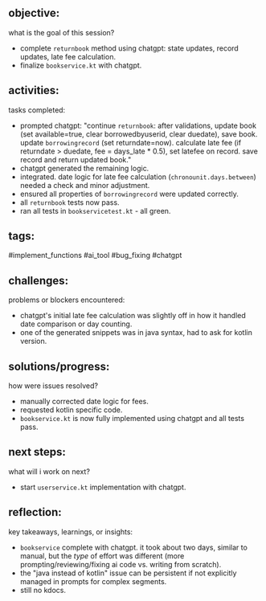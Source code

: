 ## objective:
what is the goal of this session?
- complete `returnbook` method using chatgpt: state updates, record updates, late fee calculation.
- finalize `bookservice.kt` with chatgpt.

## activities:
tasks completed:
- prompted chatgpt: "continue `returnbook`: after validations, update book (set available=true, clear borrowedbyuserid, clear duedate), save book. update `borrowingrecord` (set returndate=now). calculate late fee (if returndate > duedate, fee = days_late * 0.5), set latefee on record. save record and return updated book."
- chatgpt generated the remaining logic.
- integrated. date logic for late fee calculation (`chronounit.days.between`) needed a check and minor adjustment.
- ensured all properties of `borrowingrecord` were updated correctly.
- all `returnbook` tests now pass.
- ran all tests in `bookservicetest.kt` - all green.

## tags:
 #implement_functions #ai_tool #bug_fixing #chatgpt

## challenges:
problems or blockers encountered: 
- chatgpt's initial late fee calculation was slightly off in how it handled date comparison or day counting.
- one of the generated snippets was in java syntax, had to ask for kotlin version.

## solutions/progress:
how were issues resolved?
- manually corrected date logic for fees.
- requested kotlin specific code.
- `bookservice.kt` is now fully implemented using chatgpt and all tests pass.

## next steps:
what will i work on next?
-  start `userservice.kt` implementation with chatgpt.

## reflection:
key takeaways, learnings, or insights:
- `bookservice` complete with chatgpt. it took about two days, similar to manual, but the *type* of effort was different (more prompting/reviewing/fixing ai code vs. writing from scratch).
- the "java instead of kotlin" issue can be persistent if not explicitly managed in prompts for complex segments.
- still no kdocs.

